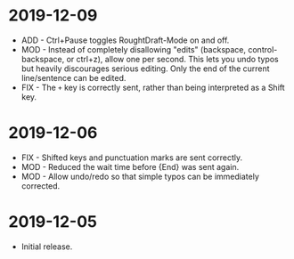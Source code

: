 # 2019-12-09

- ADD - Ctrl+Pause toggles RoughtDraft-Mode on and off.
- MOD - Instead of completely disallowing "edits" (backspace, control-backspace, or 
  ctrl+z), allow one per second. This lets you undo typos but heavily discourages 
  serious editing. Only the end of the current line/sentence can be edited.
- FIX - The `+` key is correctly sent, rather than being interpreted as a Shift key.



# 2019-12-06

- FIX - Shifted keys and punctuation marks are sent correctly.
- MOD - Reduced the wait time before {End} was sent again.
- MOD - Allow undo/redo so that simple typos can be immediately corrected.



# 2019-12-05

- Initial release.

